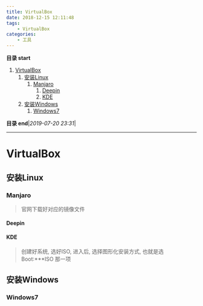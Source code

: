 ```yaml
---
title: VirtualBox
date: 2018-12-15 12:11:48
tags: 
    - VirtualBox
categories: 
    - 工具
---
```


**目录 start**
 
1. [VirtualBox](#virtualbox)
    1. [安装Linux](#安装linux)
        1. [Manjaro](#manjaro)
            1. [Deepin](#deepin)
            1. [KDE](#kde)
    1. [安装Windows](#安装windows)
        1. [Windows7](#windows7)

**目录 end**|_2019-07-20 23:31_|
****************************************
# VirtualBox

## 安装Linux

### Manjaro
> 官网下载好对应的镜像文件

#### Deepin

#### KDE
> 创建好系统, 选好ISO, 进入后, 选择图形化安装方式, 也就是选 Boot:***ISO 那一项

## 安装Windows

### Windows7
